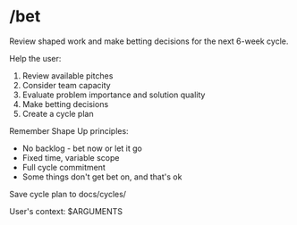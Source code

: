 # /bet

Review shaped work and make betting decisions for the next 6-week cycle.

Help the user:

1. Review available pitches
2. Consider team capacity
3. Evaluate problem importance and solution quality
4. Make betting decisions
5. Create a cycle plan

Remember Shape Up principles:

- No backlog - bet now or let it go
- Fixed time, variable scope
- Full cycle commitment
- Some things don't get bet on, and that's ok

Save cycle plan to docs/cycles/

User's context: $ARGUMENTS
